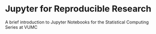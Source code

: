# Jupyter for Reproducible Research

A brief introduction to Jupyter Notebooks for the Statistical Computing Series at VUMC